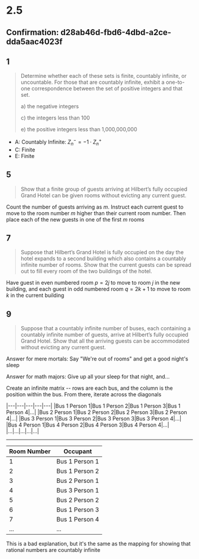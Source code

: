 # 2.5
## Confirmation: d28ab46d-fbd6-4dbd-a2ce-dda5aac4023f
## 1
> Determine whether each of these sets is finite, countably infinite, or uncountable. For those that are countably infinite, exhibit a one-to-one correspondence between the set of positive integers and that set. 
> 
> a) the negative integers
> 
> c) the integers less than 100
> 
> e) the positive integers less than 1,000,000,000

- A: Countably Infinite:  $Z^-_n = -1 \cdot Z^+_n$
- C: Finite
- E: Finite
## 5
> Show that a finite group of guests arriving at Hilbert’s fully occupied Grand Hotel can be given rooms without evicting any current guest.

Count the number of guests arriving as $m$. Instruct each current guest to move to the room number $m$ higher than their current room number. Then place each of the new guests in one of the first $m$ rooms
## 7
> Suppose that Hilbert’s Grand Hotel is fully occupied on the day the hotel expands to a second building which also contains a countably infinite number of rooms. Show that the current guests can be spread out to fill every room of the two buildings of the hotel.

Have guest in even numbered room $p = 2j$ to move to room $j$ in the new building, and each guest in odd numbered room $q = 2k+1$ to move to room $k$ in the current building
## 9
> Suppose that a countably infinite number of buses, each containing a countably infinite number of guests, arrive at Hilbert’s fully occupied Grand Hotel. Show that all the arriving guests can be accommodated without evicting any current guest.

Answer for mere mortals: Say "We're out of rooms" and get a good night's sleep

Answer for math majors: Give up all your sleep for that night, and...

Create an infinite matrix -- rows are each bus, and the column is the position within the bus. From there, iterate across the diagonals

|---|---|---|---|---|
|Bus 1 Person 1|Bus 1 Person 2|Bus 1 Person 3|Bus 1 Person 4|...|
|Bus 2 Person 1|Bus 2 Person 2|Bus 2 Person 3|Bus 2 Person 4|...|
|Bus 3 Person 1|Bus 3 Person 2|Bus 3 Person 3|Bus 3 Person 4|...|
|Bus 4 Person 1|Bus 4 Person 2|Bus 4 Person 3|Bus 4 Person 4|...|
|...|...|...|...|...|

---

|Room Number|Occupant|
|---|---|
|1|Bus 1 Person 1|
|2|Bus 1 Person 2|
|3|Bus 2 Person 1|
|4|Bus 3 Person 1|
|5|Bus 2 Person 2|
|6|Bus 1 Person 3|
|7|Bus 1 Person 4|
|...|...|

This is a bad explanation, but it's the same as the mapping for showing that rational numbers are countably infinite